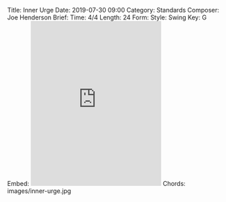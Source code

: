 Title: Inner Urge
Date: 2019-07-30 09:00
Category: Standards
Composer: Joe Henderson
Brief:
Time: 4/4
Length: 24
Form:
Style: Swing
Key: G
Embed: <iframe src="https://open.spotify.com/embed/playlist/5G1p5mpj05raMlqNwlktkt" width="300" height="380" frameborder="0" allowtransparency="true" allow="encrypted-media"></iframe>
Chords: images/inner-urge.jpg

